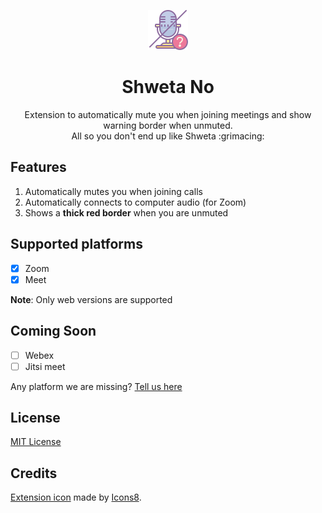 <p align="center"><img src="./source/icon.png" alt="Shweta No extension icon"/></p>
<p align="center"><h1 align="center">Shweta No</h1>
<div align="center">Extension to automatically mute you when joining meetings and show warning border when unmuted. <br/>All so you don't end up like Shweta :grimacing:</div></p>

## Features

1. Automatically mutes you when joining calls
2. Automatically connects to computer audio (for Zoom)
3. Shows a **thick red border** when you are unmuted

## Supported platforms

- [x] Zoom
- [x] Meet

**Note**: Only web versions are supported

## Coming Soon

- [ ] Webex
- [ ] Jitsi meet

Any platform we are missing? [Tell us here](https://github.com/bhumijgupta/Shweta-no/issues/new)

## License

[MIT License](./LICENSE)

## Credits

[Extension icon](https://icons8.com/icons/set/no-microphone) made by [Icons8](https://icons8.com).
